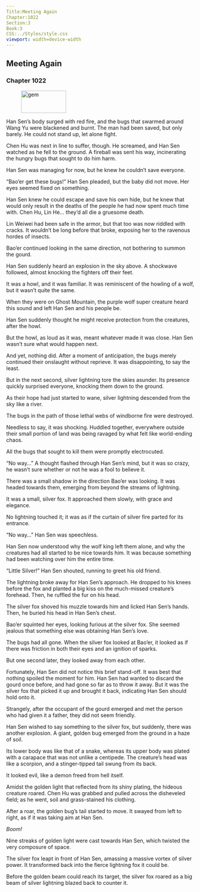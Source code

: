 ```yaml
---
Title:Meeting Again 
Chapter:1022 
Section:3 
Book:3 
CSS:../Styles/style.css 
viewport: width=device-width
---
```

  
## Meeting Again
### Chapter 1022
  
<figure>
	<img src="../Images/gem.gif" alt="gem" id="gem" width="120" height="60" />
</figure>
  

  
Han Sen’s body surged with red fire, and the bugs that swarmed around Wang Yu were blackened and burnt. The man had been saved, but only barely. He could not stand up, let alone fight.

Chen Hu was next in line to suffer, though. He screamed, and Han Sen watched as he fell to the ground. A fireball was sent his way, incinerating the hungry bugs that sought to do him harm.

Han Sen was managing for now, but he knew he couldn’t save everyone.

“Bao’er get these bugs!” Han Sen pleaded, but the baby did not move. Her eyes seemed fixed on something.

Han Sen knew he could escape and save his own hide, but he knew that would only result in the deaths of the people he had now spent much time with. Chen Hu, Lin He… they’d all die a gruesome death.

Lin Weiwei had been safe in the armor, but that too was now riddled with cracks. It wouldn’t be long before that broke, exposing her to the ravenous hordes of insects.

Bao’er continued looking in the same direction, not bothering to summon the gourd.

Han Sen suddenly heard an explosion in the sky above. A shockwave followed, almost knocking the fighters off their feet.

It was a howl, and it was familiar. It was reminiscent of the howling of a wolf, but it wasn’t quite the same.

When they were on Ghost Mountain, the purple wolf super creature heard this sound and left Han Sen and his people be.

Han Sen suddenly thought he might receive protection from the creatures, after the howl.

But the howl, as loud as it was, meant whatever made it was close. Han Sen wasn’t sure what would happen next.

And yet, nothing did. After a moment of anticipation, the bugs merely continued their onslaught without reprieve. It was disappointing, to say the least.

But in the next second, silver lightning tore the skies asunder. Its presence quickly surprised everyone, knocking them down to the ground.

As their hope had just started to wane, silver lightning descended from the sky like a river.

The bugs in the path of those lethal webs of windborne fire were destroyed.

Needless to say, it was shocking. Huddled together, everywhere outside their small portion of land was being ravaged by what felt like world-ending chaos.

All the bugs that sought to kill them were promptly electrocuted.

“No way…” A thought flashed through Han Sen’s mind, but it was so crazy, he wasn’t sure whether or not he was a fool to believe it.

There was a small shadow in the direction Bao’er was looking. It was headed towards them, emerging from beyond the streams of lightning.

It was a small, silver fox. It approached them slowly, with grace and elegance.

No lightning touched it; it was as if the curtain of silver fire parted for its entrance.

“No way…” Han Sen was speechless.

Han Sen now understood why the wolf king left them alone, and why the creatures had all started to be nice towards him. It was because something had been watching over him the entire time.

“Little Silver!” Han Sen shouted, running to greet his old friend.

The lightning broke away for Han Sen’s approach. He dropped to his knees before the fox and planted a big kiss on the much-missed creature’s forehead. Then, he ruffled the fur on his head.

The silver fox shoved his muzzle towards him and licked Han Sen’s hands. Then, he buried his head in Han Sen’s chest.

Bao’er squinted her eyes, looking furious at the silver fox. She seemed jealous that something else was obtaining Han Sen’s love.

The bugs had all gone. When the silver fox looked at Bao’er, it looked as if there was friction in both their eyes and an ignition of sparks.

But one second later, they looked away from each other.

Fortunately, Han Sen did not notice this brief stand-off. It was best that nothing spoiled the moment for him. Han Sen had wanted to discard the gourd once before, and had gone so far as to throw it away. But it was the silver fox that picked it up and brought it back, indicating Han Sen should hold onto it.

Strangely, after the occupant of the gourd emerged and met the person who had given it a father, they did not seem friendly.

Han Sen wished to say something to the silver fox, but suddenly, there was another explosion. A giant, golden bug emerged from the ground in a haze of soil.

Its lower body was like that of a snake, whereas its upper body was plated with a carapace that was not unlike a centipede. The creature’s head was like a scorpion, and a stinger-tipped tail swung from its back.

It looked evil, like a demon freed from hell itself.

Amidst the golden light that reflected from its shiny plating, the hideous creature roared. Chen Hu was grabbed and pulled across the disheveled field; as he went, soil and grass-stained his clothing.

After a roar, the golden bug’s tail started to move. It swayed from left to right, as if it was taking aim at Han Sen.

*Boom!*

Nine streaks of golden light were cast towards Han Sen, which twisted the very composure of space.

The silver fox leapt in front of Han Sen, amassing a massive vortex of silver power. It transformed back into the fierce lightning fox it could be.

Before the golden beam could reach its target, the silver fox roared as a big beam of silver lightning blazed back to counter it.